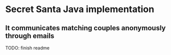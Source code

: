 # Secret Santa Java implementation
## It communicates matching couples anonymously through emails

TODO: finish readme
